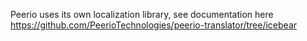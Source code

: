 Peerio uses its own localization library, see documentation here https://github.com/PeerioTechnologies/peerio-translator/tree/icebear